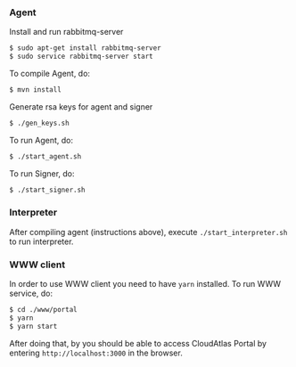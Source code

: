 ### Agent

Install and run rabbitmq-server

```sh
$ sudo apt-get install rabbitmq-server
$ sudo service rabbitmq-server start
```

To compile Agent, do:
```sh
$ mvn install
```

Generate rsa keys for agent and signer
```sh
$ ./gen_keys.sh
```

To run Agent, do:
```sh
$ ./start_agent.sh
```


To run Signer, do:
```sh
$ ./start_signer.sh
```

### Interpreter

After compiling agent (instructions above), execute `./start_interpreter.sh` to  run interpreter.

### WWW client

In order to use WWW client you need to have `yarn` installed. To run WWW service, do:
```sh
$ cd ./www/portal
$ yarn
$ yarn start
```

After doing that, by you should be able to access CloudAtlas Portal by entering `http://localhost:3000` in the browser.
